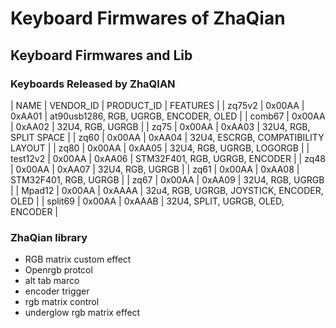 # Keyboard Firmwares of ZhaQian

## Keyboard Firmwares and Lib

### Keyboards Released by ZhaQIAN
| NAME          | VENDOR_ID | PRODUCT_ID | FEATURES                                     |
| zq75v2        | 0x00AA    | 0xAA01     | at90usb1286, RGB, UGRGB, ENCODER, OLED       |
| comb67        | 0x00AA    | 0xAA02     | 32U4, RGB, UGRGB                             |
| zq75          | 0x00AA    | 0xAA03     | 32U4, RGB, SPLIT SPACE                       |
| zq60          | 0x00AA    | 0xAA04     | 32U4, ESCRGB, COMPATIBILITY LAYOUT           |
| zq80          | 0x00AA    | 0xAA05     | 32U4, RGB, UGRGB, LOGORGB                    |
| test12v2      | 0x00AA    | 0xAA06     | STM32F401, RGB, UGRGB, ENCODER               |
| zq48          | 0x00AA    | 0xAA07     | 32U4, RGB, UGRGB                             |
| zq61          | 0x00AA    | 0xAA08     | STM32F401, RGB, UGRGB                        |
| zq67          | 0x00AA    | 0xAA09     | 32U4, RGB, UGRGB                             |
| Mpad12        | 0x00AA    | 0xAAAA     | 32u4, RGB, UGRGB, JOYSTICK, ENCODER, OLED    |
| split69       | 0x00AA    | 0xAAAB     | 32U4, SPLIT, UGRGB, OLED, ENCODER            |

### ZhaQian library

- RGB matrix custom effect
- Openrgb protcol
- alt tab marco
- encoder trigger
- rgb matrix control
- underglow rgb matrix effect



